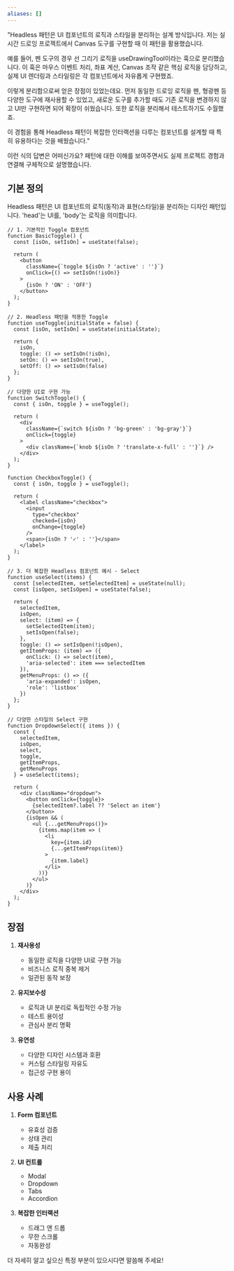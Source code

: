 ```yaml
---
aliases: []
---
```

"Headless 패턴은 UI 컴포넌트의 로직과 스타일을 분리하는 설계 방식입니다. 저는 실시간 드로잉 프로젝트에서 Canvas 도구를 구현할 때 이 패턴을 활용했습니다.

예를 들어, 펜 도구의 경우 선 그리기 로직을 useDrawingTool이라는 훅으로 분리했습니다. 이 훅은 마우스 이벤트 처리, 좌표 계산, Canvas 조작 같은 핵심 로직을 담당하고, 실제 UI 렌더링과 스타일링은 각 컴포넌트에서 자유롭게 구현했죠.

이렇게 분리함으로써 얻은 장점이 있었는데요. 먼저 동일한 드로잉 로직을 펜, 형광펜 등 다양한 도구에 재사용할 수 있었고, 새로운 도구를 추가할 때도 기존 로직을 변경하지 않고 UI만 구현하면 되어 확장이 쉬웠습니다. 또한 로직을 분리해서 테스트하기도 수월했죠.

이 경험을 통해 Headless 패턴이 복잡한 인터랙션을 다루는 컴포넌트를 설계할 때 특히 유용하다는 것을 배웠습니다."

이런 식의 답변은 어떠신가요? 패턴에 대한 이해를 보여주면서도 실제 프로젝트 경험과 연결해 구체적으로 설명했습니다.
## 기본 정의
Headless 패턴은 UI 컴포넌트의 로직(동작)과 표현(스타일)을 분리하는 디자인 패턴입니다. 'head'는 UI를, 'body'는 로직을 의미합니다.

```tsx
// 1. 기본적인 Toggle 컴포넌트
function BasicToggle() {
  const [isOn, setIsOn] = useState(false);

  return (
    <button 
      className={`toggle ${isOn ? 'active' : ''}`}
      onClick={() => setIsOn(!isOn)}
    >
      {isOn ? 'ON' : 'OFF'}
    </button>
  );
}

// 2. Headless 패턴을 적용한 Toggle
function useToggle(initialState = false) {
  const [isOn, setIsOn] = useState(initialState);
  
  return {
    isOn,
    toggle: () => setIsOn(!isOn),
    setOn: () => setIsOn(true),
    setOff: () => setIsOn(false)
  };
}

// 다양한 UI로 구현 가능
function SwitchToggle() {
  const { isOn, toggle } = useToggle();
  
  return (
    <div 
      className={`switch ${isOn ? 'bg-green' : 'bg-gray'}`}
      onClick={toggle}
    >
      <div className={`knob ${isOn ? 'translate-x-full' : ''}`} />
    </div>
  );
}

function CheckboxToggle() {
  const { isOn, toggle } = useToggle();
  
  return (
    <label className="checkbox">
      <input 
        type="checkbox"
        checked={isOn}
        onChange={toggle}
      />
      <span>{isOn ? '✓' : ''}</span>
    </label>
  );
}

// 3. 더 복잡한 Headless 컴포넌트 예시 - Select
function useSelect(items) {
  const [selectedItem, setSelectedItem] = useState(null);
  const [isOpen, setIsOpen] = useState(false);

  return {
    selectedItem,
    isOpen,
    select: (item) => {
      setSelectedItem(item);
      setIsOpen(false);
    },
    toggle: () => setIsOpen(!isOpen),
    getItemProps: (item) => ({
      onClick: () => select(item),
      'aria-selected': item === selectedItem
    }),
    getMenuProps: () => ({
      'aria-expanded': isOpen,
      'role': 'listbox'
    })
  };
}

// 다양한 스타일의 Select 구현
function DropdownSelect({ items }) {
  const {
    selectedItem,
    isOpen,
    select,
    toggle,
    getItemProps,
    getMenuProps
  } = useSelect(items);

  return (
    <div className="dropdown">
      <button onClick={toggle}>
        {selectedItem?.label ?? 'Select an item'}
      </button>
      {isOpen && (
        <ul {...getMenuProps()}>
          {items.map(item => (
            <li 
              key={item.id}
              {...getItemProps(item)}
            >
              {item.label}
            </li>
          ))}
        </ul>
      )}
    </div>
  );
}
```

## 장점

1. **재사용성**
   - 동일한 로직을 다양한 UI로 구현 가능
   - 비즈니스 로직 중복 제거
   - 일관된 동작 보장

2. **유지보수성**
   - 로직과 UI 분리로 독립적인 수정 가능
   - 테스트 용이성
   - 관심사 분리 명확

3. **유연성**
   - 다양한 디자인 시스템과 호환
   - 커스텀 스타일링 자유도
   - 접근성 구현 용이

## 사용 사례

1. **Form 컴포넌트**
   - 유효성 검증
   - 상태 관리
   - 제출 처리

2. **UI 컨트롤**
   - Modal
   - Dropdown
   - Tabs
   - Accordion

3. **복잡한 인터랙션**
   - 드래그 앤 드롭
   - 무한 스크롤
   - 자동완성

더 자세히 알고 싶으신 특정 부분이 있으시다면 말씀해 주세요!